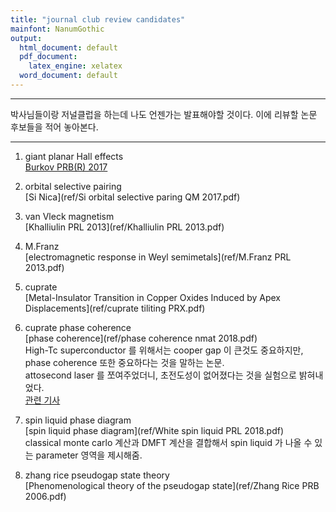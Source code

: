 ```yaml
---
title: "journal club review candidates"
mainfont: NanumGothic
output:
  html_document: default
  pdf_document:
    latex_engine: xelatex
  word_document: default
---
```






***

박사님들이랑 저널클럽을 하는데 나도 언젠가는 발표해야할 것이다. 이에 리뷰할 논문 후보들을 적어 놓아본다.


***


1. giant planar Hall effects  
[Burkov PRB(R) 2017](ref/17-Burkov-GPHE-PRB.pdf)  

1. orbital selective pairing  
[Si Nica](ref/Si orbital selective paring QM 2017.pdf)  


1. van Vleck magnetism  
[Khalliulin PRL 2013](ref/Khalliulin PRL 2013.pdf)

1. M.Franz  
[electromagnetic response in Weyl semimetals](ref/M.Franz PRL 2013.pdf)

1. cuprate  
[Metal-Insulator Transition in Copper Oxides Induced by Apex Displacements](ref/cuprate tiliting PRX.pdf)

1. cuprate phase coherence  
[phase coherence](ref/phase coherence nmat 2018.pdf)  
High-Tc superconductor 를 위해서는 cooper gap 이 큰것도 중요하지만, phase coherence 또한 중요하다는 것을 말하는 논문.  
attosecond laser 를 쪼여주었더니, 초전도성이 없어졌다는 것을 실험으로 밝혀내었다.  
[관련 기사](https://phys.org/news/2018-05-track-ultrafast-emergence-superconductivity.html)  


1. spin liquid phase diagram  
[spin liquid phase diagram](ref/White spin liquid PRL 2018.pdf)  
classical monte carlo 계산과 DMFT 계산을 결합해서 spin liquid 가 나올 수 있는 parameter 영역을 제시해줌.


1. zhang rice pseudogap state theory  
[Phenomenological theory of the pseudogap state](ref/Zhang Rice PRB 2006.pdf)  






